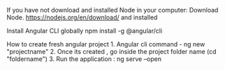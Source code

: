 If you have not download and installed Node in your computer:
	 Download Node. https://nodejs.org/en/download/ and installed

Install Angular CLI globally
	  npm install -g @angular/cli

How to create fresh angular project
	1. Angular cli command - ng new "projectname" 
	2. Once its created , go inside the project folder name (cd "foldername")
	3. Run the application : ng serve –open